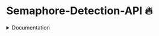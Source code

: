 # Semaphore-Detection-API 🔥

<details>
<summary> Documentation </summary>


test_url : `https://complete-goose-helping.ngrok-free.app`

Method: 
- POST 

URI: 
- {test_url}/classify_semaphore

Headers:
- Content-Type: multipart/form-data

Request Body: 
- `image` as `file`, must be a valid image, large size


Response:

- Detected image confidence > 0.5

```
{
    "success": true,
    "message": {
        "confidence": 1.0,
        "predicted_class": "b"
    }
}
```

- Detected image confidence < 0.5

```
{
    "success": true,
    "message": {
        "confidence": 1.0,
        "predicted_class": "Not a Semaphore"
    },
}
```

- Invalid file format

```
{
    "success": false,
    "message": "Invalid file format. Please upload a JPG, JPEG, or PNG image."
}

```

*notes: for better classification, image should be taken potrait in camera or image size ratio should be 3:4
</sumamry>
